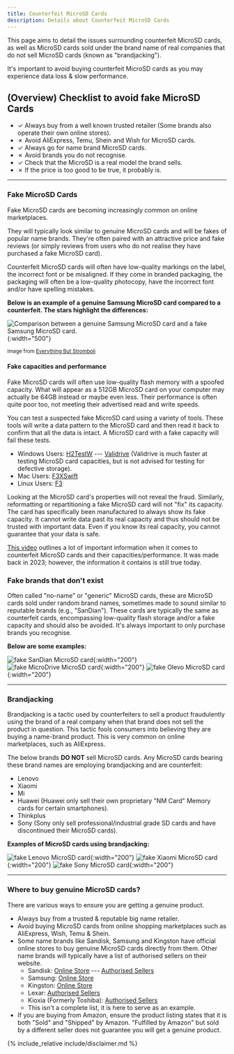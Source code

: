 ```yaml
---
title: Counterfeit MicroSD Cards
description: Details about Counterfeit MicroSD Cards
---
```


This page aims to detail the issues surrounding counterfeit MicroSD cards, as well as MicroSD cards sold under the brand name of real companies that do not sell MicroSD cards (known as "brandjacking").

It's important to avoid buying counterfeit MicroSD cards as you may experience data loss & slow performance.

## (Overview) Checklist to avoid fake MicroSD Cards

- ✓ Always buy from a well known trusted retailer (Some brands also operate their own online stores).
- ✗ Avoid AliExpress, Temu, Shein and Wish for MicroSD cards.
- ✓ Always go for name brand MicroSD cards.
- ✗ Avoid brands you do not recognise.
- ✓ Check that the MicroSD is a real model the brand sells.
- ✗ If the price is too good to be true, it probably is.

---

### Fake MicroSD Cards

Fake MicroSD cards are becoming increasingly common on online marketplaces.

They will typically look similar to genuine MicroSD cards and will be fakes of popular name brands. They're often paired with an attractive price and fake reviews (or simply reviews from users who do not realise they have purchased a fake MicroSD card).

Counterfeit MicroSD cards will often have low-quality markings on the label, the incorrect font or be misaligned.
If they come in branded packaging, the packaging will often be a low-quality photocopy, have the incorrect font and/or have spelling mistakes.

**Below is an example of a genuine Samsung MicroSD card compared to a counterfeit. The stars highlight the differences:**

![Comparison between a genuine Samsung MicroSD card and a fake Samsung MicroSD card.](/assets/images/microsd/fake-samsung-comparison.png){:width="500"}

<sup>Image from [Everything But Stromboli](https://bulkmemorycards.com/identifying-counterfeit-microsd-cards/)</sup>

#### Fake capacities and performance

Fake MicroSD cards will often use low-quality flash memory with a spoofed capacity. What will appear as a 512GB MicroSD card on your computer may actually be 64GB instead or maybe even less. Their performance is often quite poor too, not meeting their advertised read and write speeds.

You can test a suspected fake MicroSD card using a variety of tools. These tools will write a data pattern to the MicroSD card and then read it back to confirm that all the data is intact. A MicroSD card with a fake capacity will fail these tests.

- Windows Users: [H2TestW](http://www.heise.de/ct/Redaktion/bo/downloads/h2testw_1.4.zip) --- [Validrive](https://www.grc.com/validrive.htm) (Validrive is much faster at testing MicroSD card capacities, but is not advised for testing for defective storage).
- Mac Users: [F3XSwift](https://github.com/vrunkel/F3XSwift/releases/latest)
- Linux Users: [F3](https://github.com/AltraMayor/f3/releases/latest)

Looking at the MicroSD card's properties will not reveal the fraud. Similarly, reformatting or repartitioning a fake MicroSD card will not "fix" its capacity. The card has specifically been manufactured to always show its fake capacity. It cannot write data past its real capacity and thus should not be trusted with important data. Even if you know its real capacity, you cannot guarantee that your data is safe.

[This video](https://www.youtube.com/watch?v=UsWx1iO-aeA) outlines a lot of important information when it comes to counterfeit MicroSD cards and their capacities/performance. It was made back in 2023; however, the information it contains is still true today.

### Fake brands that don't exist

Often called "no-name" or "generic" MicroSD cards, these are MicroSD cards sold under random brand names, sometimes made to sound similar to reputable brands (e.g., "SanDian"). These cards are typically the same as counterfeit cards, encompassing low-quality flash storage and/or a fake capacity and should also be avoided. It's always important to only purchase brands you recognise.

**Below are some examples:**

![fake SanDian MicroSD card](/assets/images/microsd/sandian-card.png){:width="200"}
![fake MicroDrive MicroSD card](/assets/images/microsd/microdrive-card.png){:width="200"}
![fake Olevo MicroSD card](/assets/images/microsd/oleco-card.png){:width="200"}

---

### Brandjacking

Brandjacking is a tactic used by counterfeiters to sell a product fraudulently using the brand of a real company when that brand does not sell the product in question.
This tactic fools consumers into believing they are buying a name-brand product. This is very common on online marketplaces, such as AliExpress.

The below brands **DO NOT** sell MicroSD cards. Any MicroSD cards bearing these brand names are employing brandjacking and are counterfeit:

- Lenovo
- Xiaomi
- Mi
- Huawei (Huawei only sell their own proprietary "NM Card" Memory cards for certain smartphones).
- Thinkplus
- Sony (Sony only sell professional/industrial grade SD cards and have discontinued their MicroSD cards).

**Examples of MicroSD cards using brandjacking:**

![fake Lenovo MicroSD card](/assets/images/microsd/lenovo-fake.png){:width="200"}
![fake Xiaomi MicroSD card](/assets/images/microsd/xiaomi-fake.png){:width="200"} 
![fake Sony MicroSD card](/assets/images/microsd/sony-fake.png){:width="200"}

---

### Where to buy genuine MicroSD cards?

There are various ways to ensure you are getting a genuine product.

- Always buy from a trusted & reputable big name retailer.
- Avoid buying MicroSD cards from online shopping marketplaces such as AliExpress, Wish, Temu & Shein.
- Some name brands like Sandisk, Samsung and Kingston have official online stores to buy genuine MicroSD cards directly from them. Other name brands will typically have a list of authorised sellers on their website.
    - Sandisk: [Online Store](https://shop.sandisk.com/product-portfolio/memory-cards/microsd-cards) --- [Authorised Sellers](https://shop.sandisk.com/company/distributors)
    - Samsung: [Online Store](https://www.samsung.com/us/computing/memory-storage/memory-cards/)
    - Kingston: [Online Store](https://shop.kingston.com/collections/memory-cards/Memory-Card)
    - Lexar: [Authorised Sellers](https://www.lexar.com/global/store/)
    - Kioxia (Formerly Toshiba): [Authorised Sellers](https://europe.kioxia.com/en-europe/personal/support/buy.html)
    - This isn't a complete list, it is here to serve as an example.
- If you are buying from Amazon, ensure the product listing states that it is both "Sold" and "Shipped" by Amazon. "Fulfilled by Amazon" but sold by a different seller does not guarantee you will get a genuine product.

{% include_relative include/disclaimer.md %}
